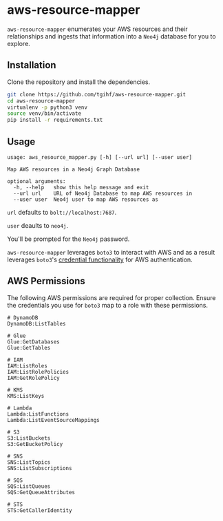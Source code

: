 # aws-resource-mapper

`aws-resource-mapper` enumerates your AWS resources and their relationships and ingests that information into a `Neo4j` database for you to explore.

## Installation

Clone the repository and install the dependencies.

```bash
git clone https://github.com/tgihf/aws-resource-mapper.git
cd aws-resource-mapper
virtualenv -p python3 venv
source venv/bin/activate
pip install -r requirements.txt
```

## Usage

```text
usage: aws_resource_mapper.py [-h] [--url url] [--user user]

Map AWS resources in a Neo4j Graph Database

optional arguments:
  -h, --help   show this help message and exit
  --url url    URL of Neo4j Database to map AWS resources in
  --user user  Neo4j user to map AWS resources as
```

`url` defaults to `bolt://localhost:7687`.

`user` deaults to `neo4j`.

You'll be prompted for the `Neo4j` password.

`aws-resource-mapper` leverages `boto3` to interact with AWS and as a result leverages `boto3`'s [credential functionality](https://boto3.amazonaws.com/v1/documentation/api/latest/guide/credentials.html) for AWS authentication.

## AWS Permissions

The following AWS permissions are required for proper collection. Ensure the credentials you use for `boto3` map to a role with these permissions.

```text
# DynamoDB
DynamoDB:ListTables

# Glue
Glue:GetDatabases
Glue:GetTables

# IAM
IAM:ListRoles
IAM:ListRolePolicies
IAM:GetRolePolicy

# KMS
KMS:ListKeys

# Lambda
Lambda:ListFunctions
Lambda:ListEventSourceMappings

# S3
S3:ListBuckets
S3:GetBucketPolicy

# SNS
SNS:ListTopics
SNS:ListSubscriptions

# SQS
SQS:ListQueues
SQS:GetQueueAttributes

# STS
STS:GetCallerIdentity
```
